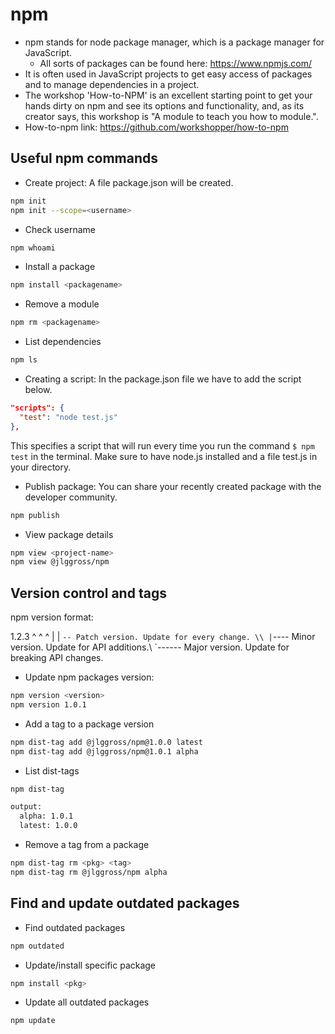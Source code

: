 # npm

- npm stands for node package manager, which is a package manager for JavaScript.
  - All sorts of packages can be found here: <https://www.npmjs.com/>
- It is often used in JavaScript projects to get easy access of packages and to manage dependencies in a project.
- The workshop 'How-to-NPM' is an excellent starting point to get your hands dirty on npm and see its options and functionality, and, as its creator says, this workshop is "A module to teach you how to module.".
- How-to-npm link: <https://github.com/workshopper/how-to-npm>

## Useful npm commands

- Create project: A file package.json will be created.

```bash
npm init
npm init --scope=<username>
```

- Check username

```bash
npm whoami
```

- Install a package

```bash
npm install <packagename>
```

- Remove a module

```bash
npm rm <packagename>
```

- List dependencies

```bash
npm ls
```

- Creating a script: In the package.json file we have to add the script below.

```json
"scripts": {
  "test": "node test.js"
},
```

This specifies a script that will run every time you run the command `$ npm test` in the terminal. Make sure to have node.js installed and a file test.js in your directory.

- Publish package: You can share your recently created package with the developer community.

```bash
npm publish
```

- View package details

```bash
npm view <project-name>
npm view @jlggross/npm
```

## Version control and tags

npm version format:

1.2.3
^ ^ ^
| | `-- Patch version. Update for every change. \\ |`---- Minor version. Update for API additions.\\
`------ Major version. Update for breaking API changes.

- Update npm packages version:

```bash
npm version <version>
npm version 1.0.1
```

- Add a tag to a package version

```bash
npm dist-tag add @jlggross/npm@1.0.0 latest
npm dist-tag add @jlggross/npm@1.0.1 alpha
```

- List dist-tags

```bash
npm dist-tag

output:
  alpha: 1.0.1
  latest: 1.0.0
```

- Remove a tag from a package

```bash
npm dist-tag rm <pkg> <tag>
npm dist-tag rm @jlggross/npm alpha
```

## Find and update outdated packages

- Find outdated packages

```bash
npm outdated
```

- Update/install specific package

```bash
npm install <pkg>
```

- Update all outdated packages

```bash
npm update
```
